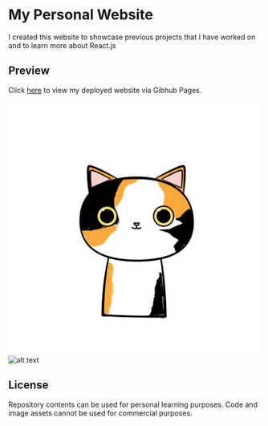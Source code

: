 # My Personal Website

I created this website to showcase previous projects that I have worked on and to learn more about React.js

## Preview
Click [here](https://ericdaoo.github.io/website/) to view my deployed website via Gibhub Pages.

![Alt text](public/images/calico.png?raw=true)
![alt text](https://github.com/ericdaoo/website/blob/master/calico.png?raw=true)


## License
Repository contents can be used for personal learning purposes. Code and image assets cannot be used for commercial purposes. 